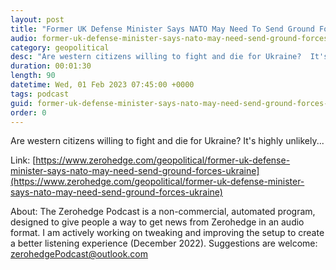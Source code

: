 ```yaml
---
layout: post
title: "Former UK Defense Minister Says NATO May Need To Send Ground Forces To Ukraine"
audio: former-uk-defense-minister-says-nato-may-need-send-ground-forces-ukraine-0
category: geopolitical
desc: "Are western citizens willing to fight and die for Ukraine?  It's highly unlikely..."
duration: 00:01:30
length: 90
datetime: Wed, 01 Feb 2023 07:45:00 +0000
tags: podcast
guid: former-uk-defense-minister-says-nato-may-need-send-ground-forces-ukraine-0
order: 0
---
```

Are western citizens willing to fight and die for Ukraine?  It's highly unlikely...

Link: [https://www.zerohedge.com/geopolitical/former-uk-defense-minister-says-nato-may-need-send-ground-forces-ukraine](https://www.zerohedge.com/geopolitical/former-uk-defense-minister-says-nato-may-need-send-ground-forces-ukraine)

About: The Zerohedge Podcast is a non-commercial, automated program, designed to give people a way to get news from Zerohedge in an audio format.  I am actively working on tweaking and improving the setup to create a better listening experience (December 2022).  Suggestions are welcome: [zerohedgePodcast@outlook.com](mailto:zerohedgePodcast@outlook.com)